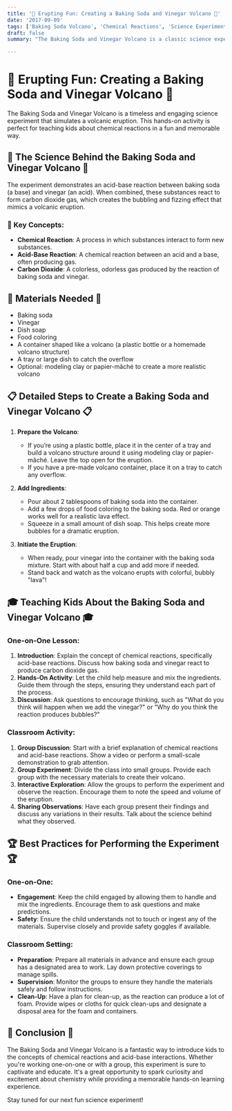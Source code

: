 ```yaml
---
title: '🌋 Erupting Fun: Creating a Baking Soda and Vinegar Volcano 🌋'
date: '2017-09-09'
tags: ['Baking Soda Volcano', 'Chemical Reactions', 'Science Experiments', 'Kids Science', 'Chemistry', 'Fun with Science']
draft: false
summary: "The Baking Soda and Vinegar Volcano is a classic science experiment that illustrates an exciting chemical reaction. This blog post explains the science behind the volcanic eruption and provides detailed steps for conducting this experiment with kids, either one-on-one or in a classroom setting."

---
```


# 🌋 Erupting Fun: Creating a Baking Soda and Vinegar Volcano 🌋

The Baking Soda and Vinegar Volcano is a timeless and engaging science experiment that simulates a volcanic eruption. This hands-on activity is perfect for teaching kids about chemical reactions in a fun and memorable way.

## 🔬 The Science Behind the Baking Soda and Vinegar Volcano 🔬

The experiment demonstrates an acid-base reaction between baking soda (a base) and vinegar (an acid). When combined, these substances react to form carbon dioxide gas, which creates the bubbling and fizzing effect that mimics a volcanic eruption.

### 🌟 Key Concepts:
- **Chemical Reaction**: A process in which substances interact to form new substances.
- **Acid-Base Reaction**: A chemical reaction between an acid and a base, often producing gas.
- **Carbon Dioxide**: A colorless, odorless gas produced by the reaction of baking soda and vinegar.

## 🧪 Materials Needed 🧪
- Baking soda
- Vinegar
- Dish soap
- Food coloring
- A container shaped like a volcano (a plastic bottle or a homemade volcano structure)
- A tray or large dish to catch the overflow
- Optional: modeling clay or papier-mâché to create a more realistic volcano

## 📋 Detailed Steps to Create a Baking Soda and Vinegar Volcano 📋

1. **Prepare the Volcano**:
   - If you’re using a plastic bottle, place it in the center of a tray and build a volcano structure around it using modeling clay or papier-mâché. Leave the top open for the eruption.
   - If you have a pre-made volcano container, place it on a tray to catch any overflow.

2. **Add Ingredients**:
   - Pour about 2 tablespoons of baking soda into the container.
   - Add a few drops of food coloring to the baking soda. Red or orange works well for a realistic lava effect.
   - Squeeze in a small amount of dish soap. This helps create more bubbles for a dramatic eruption.

3. **Initiate the Eruption**:
   - When ready, pour vinegar into the container with the baking soda mixture. Start with about half a cup and add more if needed.
   - Stand back and watch as the volcano erupts with colorful, bubbly "lava"!

## 🎓 Teaching Kids About the Baking Soda and Vinegar Volcano 🎓

### One-on-One Lesson:
1. **Introduction**: Explain the concept of chemical reactions, specifically acid-base reactions. Discuss how baking soda and vinegar react to produce carbon dioxide gas.
2. **Hands-On Activity**: Let the child help measure and mix the ingredients. Guide them through the steps, ensuring they understand each part of the process.
3. **Discussion**: Ask questions to encourage thinking, such as "What do you think will happen when we add the vinegar?" or "Why do you think the reaction produces bubbles?"

### Classroom Activity:
1. **Group Discussion**: Start with a brief explanation of chemical reactions and acid-base reactions. Show a video or perform a small-scale demonstration to grab attention.
2. **Group Experiment**: Divide the class into small groups. Provide each group with the necessary materials to create their volcano.
3. **Interactive Exploration**: Allow the groups to perform the experiment and observe the reaction. Encourage them to note the speed and volume of the eruption.
4. **Sharing Observations**: Have each group present their findings and discuss any variations in their results. Talk about the science behind what they observed.

## 🏆 Best Practices for Performing the Experiment 🏆

### One-on-One:
- **Engagement**: Keep the child engaged by allowing them to handle and mix the ingredients. Encourage them to ask questions and make predictions.
- **Safety**: Ensure the child understands not to touch or ingest any of the materials. Supervise closely and provide safety goggles if available.

### Classroom Setting:
- **Preparation**: Prepare all materials in advance and ensure each group has a designated area to work. Lay down protective coverings to manage spills.
- **Supervision**: Monitor the groups to ensure they handle the materials safely and follow instructions.
- **Clean-Up**: Have a plan for clean-up, as the reaction can produce a lot of foam. Provide wipes or cloths for quick clean-ups and designate a disposal area for the foam and containers.

## 🌟 Conclusion 🌟

The Baking Soda and Vinegar Volcano is a fantastic way to introduce kids to the concepts of chemical reactions and acid-base interactions. Whether you're working one-on-one or with a group, this experiment is sure to captivate and educate. It's a great opportunity to spark curiosity and excitement about chemistry while providing a memorable hands-on learning experience.

Stay tuned for our next fun science experiment!
